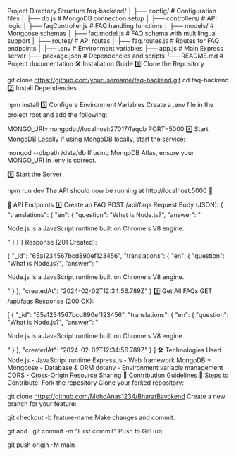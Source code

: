 Project Directory Structure
faq-backend/
│
├── config/                  # Configuration files
│   ├── db.js                # MongoDB connection setup
│
├── controllers/             # API logic
│   ├── faqController.js     # FAQ handling functions
│
├── models/                  # Mongoose schemas
│   ├── faq.model.js         # FAQ schema with multilingual support
│
├── routes/                  # API routes
│   ├── faq.routes.js        # Routes for FAQ endpoints
│
├── .env                     # Environment variables
├── app.js                   # Main Express server
├── package.json             # Dependencies and scripts
└── README.md                # Project documentation
🛠️ Installation Guide
1️⃣ Clone the Repository

git clone https://github.com/yourusername/faq-backend.git
cd faq-backend
2️⃣ Install Dependencies

npm install
3️⃣ Configure Environment Variables
Create a .env file in the project root and add the following:

MONGO_URI=mongodb://localhost:27017/faqdb
PORT=5000
4️⃣ Start MongoDB Locally
If using MongoDB locally, start the service:

mongod --dbpath /data/db
If using MongoDB Atlas, ensure your MONGO_URI in .env is correct.

5️⃣ Start the Server

npm run dev
The API should now be running at http://localhost:5000 🚀

📡 API Endpoints
1️⃣ Create an FAQ
POST /api/faqs
Request Body (JSON):
{
  "translations": {
    "en": {
      "question": "What is Node.js?",
      "answer": "<p>Node.js is a JavaScript runtime built on Chrome's V8 engine.</p>"
    }
  }
}
Response (201 Created):


{
  "_id": "65a1234567bcd890ef123456",
  "translations": {
    "en": {
      "question": "What is Node.js?",
      "answer": "<p>Node.js is a JavaScript runtime built on Chrome's V8 engine.</p>"
    }
  },
  "createdAt": "2024-02-02T12:34:56.789Z"
}
2️⃣ Get All FAQs
GET /api/faqs
Response (200 OK):


[
  {
    "_id": "65a1234567bcd890ef123456",
    "translations": {
      "en": {
        "question": "What is Node.js?",
        "answer": "<p>Node.js is a JavaScript runtime built on Chrome's V8 engine.</p>"
      }
    },
    "createdAt": "2024-02-02T12:34:56.789Z"
  }
]
🛠️ Technologies Used
Node.js - JavaScript runtime
Express.js - Web framework
MongoDB + Mongoose - Database & ORM
dotenv - Environment variable management
CORS - Cross-Origin Resource Sharing
🤝 Contribution Guidelines
📌 Steps to Contribute:
Fork the repository
Clone your forked repository:

git clone https://github.com/MohdAnas1234/BharatBavckend
Create a new branch for your feature:

git checkout -b feature-name
Make changes and commit:

git add .
git commit -m "First commit"
Push to GitHub:

git push origin -M main
